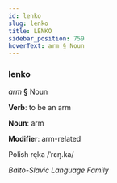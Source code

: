```yaml
---
id: lenko
slug: lenko
title: LENKO
sidebar_position: 759
hoverText: arm § Noun
---
```


### lenko

*arm* **§** Noun

**Verb**: to be an arm

**Noun**: arm

**Modifier**: arm-related

Polish ręka /ˈrɛŋ.ka/

*Balto-Slavic Language Family*